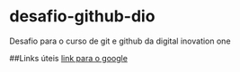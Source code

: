 # desafio-github-dio
Desafio para o curso de git e github da digital inovation one

##Links úteis
[link para o google](https://google.com)
